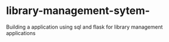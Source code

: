 # library-management-sytem-
Building a application using sql and flask  for library management applications 
